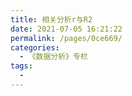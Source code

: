 ```yaml
---
title: 相关分析r与R2
date: 2021-07-05 16:21:22
permalink: /pages/0ce669/
categories:
  - 《数据分析》专栏
tags:
  - 
---
```



